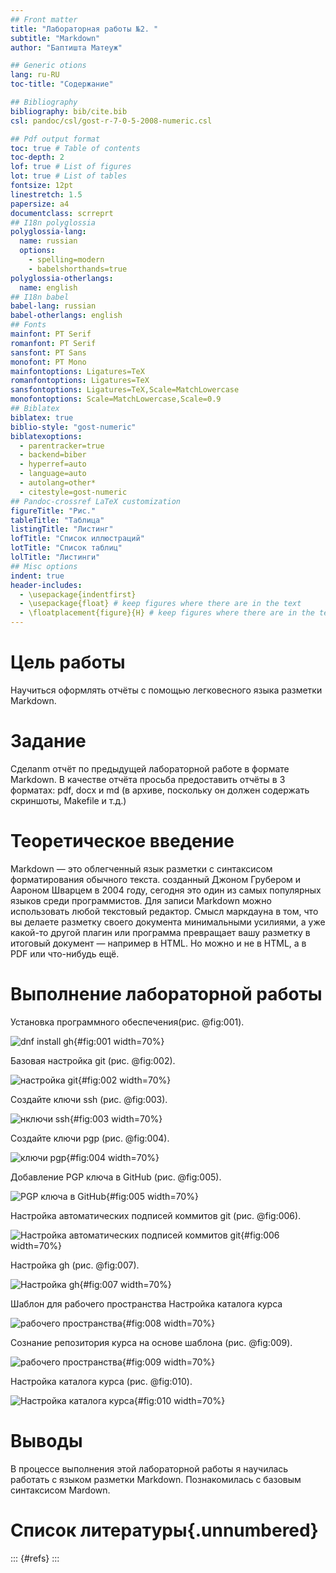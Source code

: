 ```yaml
---
## Front matter
title: "Лабораторная работы №2. "
subtitle: "Markdown"
author: "Баптишта Матеуж" 

## Generic otions
lang: ru-RU
toc-title: "Содержание"

## Bibliography
bibliography: bib/cite.bib
csl: pandoc/csl/gost-r-7-0-5-2008-numeric.csl

## Pdf output format
toc: true # Table of contents
toc-depth: 2
lof: true # List of figures
lot: true # List of tables
fontsize: 12pt
linestretch: 1.5
papersize: a4
documentclass: scrreprt
## I18n polyglossia
polyglossia-lang:
  name: russian
  options:
	- spelling=modern
	- babelshorthands=true
polyglossia-otherlangs:
  name: english
## I18n babel
babel-lang: russian
babel-otherlangs: english
## Fonts
mainfont: PT Serif
romanfont: PT Serif
sansfont: PT Sans
monofont: PT Mono
mainfontoptions: Ligatures=TeX
romanfontoptions: Ligatures=TeX
sansfontoptions: Ligatures=TeX,Scale=MatchLowercase
monofontoptions: Scale=MatchLowercase,Scale=0.9
## Biblatex
biblatex: true
biblio-style: "gost-numeric"
biblatexoptions:
  - parentracker=true
  - backend=biber
  - hyperref=auto
  - language=auto
  - autolang=other*
  - citestyle=gost-numeric
## Pandoc-crossref LaTeX customization
figureTitle: "Рис."
tableTitle: "Таблица"
listingTitle: "Листинг"
lofTitle: "Список иллюстраций"
lotTitle: "Список таблиц"
lolTitle: "Листинги"
## Misc options
indent: true
header-includes:
  - \usepackage{indentfirst}
  - \usepackage{float} # keep figures where there are in the text
  - \floatplacement{figure}{H} # keep figures where there are in the text
---
```


# Цель работы

Научиться оформлять отчёты с помощью легковесного языка разметки Markdown.


# Задание

Сделаnm отчёт по предыдущей лабораторной работе в формате Markdown.
В качестве отчёта просьба предоставить отчёты в 3 форматах: pdf, docx и md (в архиве,
поскольку он должен содержать скриншоты, Makefile и т.д.)



# Теоретическое введение
                           
Markdown — это облегченный язык разметки с синтаксисом форматирования обычного текста. созданный Джоном Грубером и Аароном Шварцем в 2004 году, сегодня это один из самых популярных языков среди программистов. Для записи Markdown можно использовать любой текстовый редактор. Смысл маркдауна в том, что вы делаете разметку своего документа минимальными усилиями, а уже какой-то другой плагин или программа превращает вашу разметку в итоговый документ — например в HTML. Но можно и не в HTML, а в PDF или что-нибудь ещё.                          


# Выполнение лабораторной работы

Установка программного обеспечения(рис. @fig:001).

![dnf install gh](image/1.jpg){#fig:001 width=70%}

Базовая настройка git (рис. @fig:002).

![настройка git](image/2.jpg){#fig:002 width=70%}

Создайте ключи ssh (рис. @fig:003).

![нключи ssh](image/3.jpg){#fig:003 width=70%}

Создайте ключи pgp (рис. @fig:004).

![ключи pgp](image/4.jpg){#fig:004 width=70%}

Добавление PGP ключа в GitHub (рис. @fig:005).

![PGP ключа в GitHub](image/5.jpg){#fig:005 width=70%}

Настройка автоматических подписей коммитов git (рис. @fig:006).

![Настройка автоматических подписей коммитов git](image/6.jpg){#fig:006 width=70%}

Настройка gh (рис. @fig:007).

![Настройка gh](image/7.jpg){#fig:007 width=70%}

Шаблон для рабочего пространства Настройка каталога курса

![рабочего пространства](image/8.jpg){#fig:008 width=70%}

Сознание репозитория курса на основе шаблона (рис. @fig:009).

![рабочего пространства](image/9.jpg){#fig:009 width=70%}

Настройка каталога курса (рис. @fig:010).

![Настройка каталога курса](image/10.jpg){#fig:010 width=70%}

# Выводы

В процессе выполнения этой лабораторной работы я научилась работать с языком разметки Markdown. Познакомилась с базовым синтаксисом Mardown.

# Список литературы{.unnumbered}

::: {#refs}
:::
